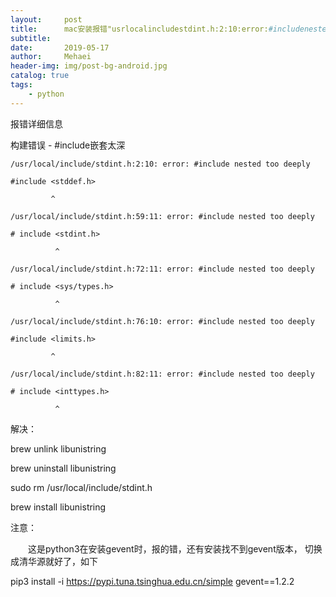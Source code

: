 ```yaml
---
layout:     post
title:      mac安装报错"usrlocalincludestdint.h:2:10:error:#includenestedtoodeeply"
subtitle:   
date:       2019-05-17
author:     Mehaei
header-img: img/post-bg-android.jpg
catalog: true
tags:
    - python
---
```

报错详细信息

构建错误 - #include嵌套太深

    /usr/local/include/stdint.h:2:10: error: #include nested too deeply

    #include <stddef.h>

             ^

    /usr/local/include/stdint.h:59:11: error: #include nested too deeply

    # include <stdint.h>

              ^

    /usr/local/include/stdint.h:72:11: error: #include nested too deeply

    # include <sys/types.h>

              ^

    /usr/local/include/stdint.h:76:10: error: #include nested too deeply

    #include <limits.h>

             ^

    /usr/local/include/stdint.h:82:11: error: #include nested too deeply

    # include <inttypes.h>

              ^

解决：

 brew unlink libunistring

 brew uninstall libunistring

 sudo rm /usr/local/include/stdint.h

 brew install libunistring

注意：

　　这是python3在安装gevent时，报的错，还有安装找不到gevent版本， 切换成清华源就好了，如下

pip3 install -i https://pypi.tuna.tsinghua.edu.cn/simple gevent==1.2.2
